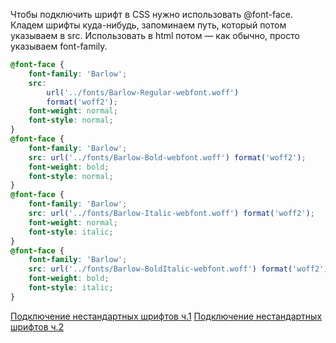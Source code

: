 Чтобы подключить шрифт в CSS нужно использовать @font-face.
Кладем шрифты куда-нибудь, запоминаем путь, который потом указываем в src. Использовать в html потом — как обычно, просто указываем font-family.

```css
@font-face {  
    font-family: 'Barlow';  
    src:
	    url('../fonts/Barlow-Regular-webfont.woff')
	    format('woff2');  
    font-weight: normal;  
    font-style: normal;  
}  
@font-face {  
    font-family: 'Barlow';  
    src: url('../fonts/Barlow-Bold-webfont.woff') format('woff2'); 
    font-weight: bold;  
    font-style: normal;  
}  
@font-face {  
    font-family: 'Barlow';  
    src: url('../fonts/Barlow-Italic-webfont.woff') format('woff2');  
    font-weight: normal;  
    font-style: italic;  
}  
@font-face {  
    font-family: 'Barlow';  
    src: url('../fonts/Barlow-BoldItalic-webfont.woff') format('woff2');  
    font-weight: bold;  
    font-style: italic;  
}
```
[Подключение нестандартных шрифтов ч.1](https://fontstorage.com/blog/about-font-face-part-one/)
[Подключение нестандартных шрифтов ч.2](https://fontstorage.com/blog/about-font-face-part-two/)
